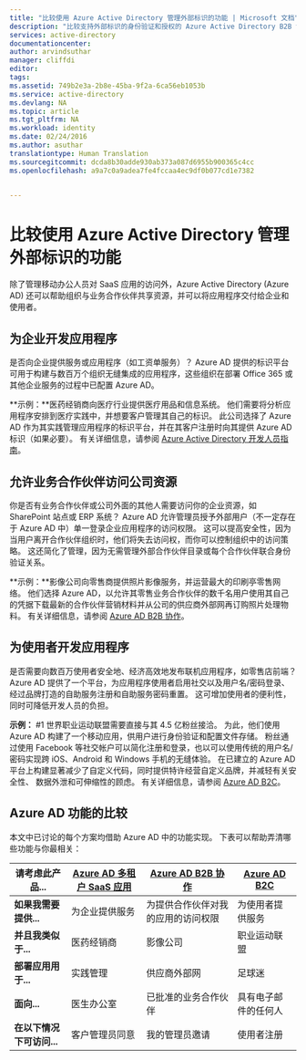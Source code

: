 ```yaml
---
title: "比较使用 Azure Active Directory 管理外部标识的功能 | Microsoft 文档"
description: "比较支持外部标识的身份验证和授权的 Azure Active Directory B2B 协作、B2C 和多租户应用"
services: active-directory
documentationcenter: 
author: arvindsuthar
manager: cliffdi
editor: 
tags: 
ms.assetid: 749b2e3a-2b8e-45ba-9f2a-6ca56eb1053b
ms.service: active-directory
ms.devlang: NA
ms.topic: article
ms.tgt_pltfrm: NA
ms.workload: identity
ms.date: 02/24/2016
ms.author: asuthar
translationtype: Human Translation
ms.sourcegitcommit: dcda8b30adde930ab373a087d6955b900365c4cc
ms.openlocfilehash: a9a7c0a9adea7fe4fccaa4ec9df0b077cd1e7382


---
```

# <a name="comparing-capabilities-for-managing-external-identities-using-azure-active-directory"></a>比较使用 Azure Active Directory 管理外部标识的功能
除了管理移动办公人员对 SaaS 应用的访问外，Azure Active Directory (Azure AD) 还可以帮助组织与业务合作伙伴共享资源，并可以将应用程序交付给企业和使用者。

## <a name="developing-applications-for-businesses"></a>为企业开发应用程序
是否向企业提供服务或应用程序（如工资单服务）？ Azure AD 提供的标识平台可用于构建与数百万个组织无缝集成的应用程序，这些组织在部署 Office 365 或其他企业服务的过程中已配置 Azure AD。

**示例：**医药经销商向医疗行业提供医疗用品和信息系统。 他们需要将分析应用程序安排到医疗实践中，并想要客户管理其自己的标识。 此公司选择了 Azure AD 作为其实践管理应用程序的标识平台，并在其客户注册时向其提供 Azure AD 标识（如果必要）。 有关详细信息，请参阅 [Azure Active Directory 开发人员指南](active-directory-developers-guide.md)。

## <a name="enabling-business-partner-access-to-your-corporate-resources"></a>允许业务合作伙伴访问公司资源
你是否有业务合作伙伴或公司外面的其他人需要访问你的企业资源，如 SharePoint 站点或 ERP 系统？ Azure AD 允许管理员授予外部用户（不一定存在于 Azure AD 中）单一登录企业应用程序的访问权限。 这可以提高安全性，因为当用户离开合作伙伴组织时，他们将失去访问权，而你可以控制组织中的访问策略。 这还简化了管理，因为无需管理外部合作伙伴目录或每个合作伙伴联合身份验证关系。

**示例：**影像公司向零售商提供照片影像服务，并运营最大的印刷亭零售网络。 他们选择 Azure AD，以允许其零售业务合作伙伴的数千名用户使用其自己的凭据下载最新的合作伙伴营销材料并从公司的供应商外部网再订购照片处理物料。 有关详细信息，请参阅 [Azure AD B2B 协作](active-directory-b2b-what-is-azure-ad-b2b.md)。

## <a name="developing-applications-for-consumers"></a>为使用者开发应用程序
是否需要向数百万使用者安全地、经济高效地发布联机应用程序，如零售店前端？ Azure AD 提供了一个平台，为应用程序使用者启用社交以及用户名/密码登录、经过品牌打造的自助服务注册和自助服务密码重置。 这可增加使用者的便利性，同时可降低开发人员的负担。

**示例：** \#1 世界职业运动联盟需要直接与其 4.5 亿粉丝接洽。 为此，他们使用 Azure AD 构建了一个移动应用，供用户进行身份验证和配置文件存储。 粉丝通过使用 Facebook 等社交帐户可以简化注册和登录，也以可以使用传统的用户名/密码实现跨 iOS、Android 和 Windows 手机的无缝体验。 在已建立的 Azure AD 平台上构建显著减少了自定义代码，同时提供特许经营自定义品牌，并减轻有关安全性、 数据外泄和可伸缩性的顾虑。 有关详细信息，请参阅 [Azure AD B2C](https://azure.microsoft.com/documentation/services/active-directory-b2c/)。

## <a name="comparison-of-azure-ad-capabilities"></a>Azure AD 功能的比较
本文中已讨论的每个方案均借助 Azure AD 中的功能实现。 下表可以帮助弄清哪些功能与你最相关：

| **请考虑此产品...** | [Azure AD 多租户 SaaS 应用](active-directory-developers-guide.md) | [Azure AD B2B 协作](active-directory-b2b-what-is-azure-ad-b2b.md) | [Azure AD B2C](https://azure.microsoft.com/documentation/services/active-directory-b2c/) |
| --- | --- | --- | --- |
| **如果我需要提供...** |为企业提供服务 |为提供合作伙伴对我的应用的访问权限 |为使用者提供服务 |
| **并且我类似于...** |医药经销商 |影像公司 |职业运动联盟 |
| **部署应用用于...** |实践管理 |供应商外部网 |足球迷 |
| **面向...** |医生办公室 |已批准的业务合作伙伴 |具有电子邮件的任何人 |
| **在以下情况下可访问...** |客户管理员同意 |我的管理员邀请 |使用者注册 |




<!--HONumber=Dec16_HO5-->



